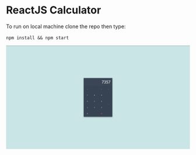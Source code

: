 # ReactJS Calculator

To run on local machine clone the repo then type: 

    npm install && npm start

![alt react-calculator](Screenshot.png)
